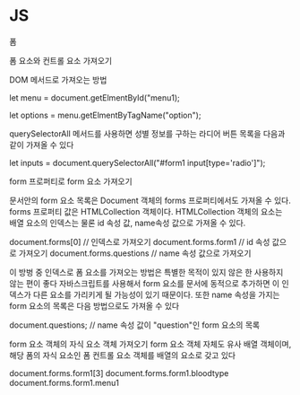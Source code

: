 # JS
폼


폼 요소와 컨트롤 요소 가져오기

DOM 메서드로 가져오는 방법

let menu = document.getElmentById("menu1);

let options = menu.getElmentByTagName("option");

querySelectorAll 메서드를 사용하면 성별 정보를 구하는 라디어 버튼 목록을 다음과 같이 가져올 수 있다

let inputs = document.querySelectorAll("#form1 input[type='radio']");

form 프로퍼티로 form 요소 가져오기

문서안의 form 요소 목록은 Document 객체의 forms 프로퍼티에서도 가져올 수 있다.
forms 프로퍼티 값은 HTMLCollection 객체이다. HTMLCollection 객체의 요소는 배열 요소의 인덱스는 물론 id 속성 값,
name속성 값으로 가져올 수 있다.

document.forms[0]               // 인덱스로 가져오기
document.forms.form1            // id 속성 값으로 가져오기
document.forms.questions        // name 속성 값으로 가져오기

이 방벙 중 인덱스로 폼 요소를 가져오는 방법은 특별한 목적이 있지 않은 한 사용하지 않는 편이 좋다
자바스크립트를 사용해서 form 요소를 문서에 동적으로 추가하면 이 인덱스가 다른 요소를 가리키게 될 가능성이 있기 때문이다.
또한 name 속성을 가지는 form 요소의 목록은 다음 방법으로도 가져올 수 있다

document.questions;             // name 속성 값이 "question"인 form 요소의 목록

form 요소 객체의 자식 요소 객체 가져오기
form 요소 객체 자체도 유사 배열 객체이며, 해당 폼의 자식 요소인 폼 컨트롤 요소 객체를 배열의 요소로 갖고 있다

document.forms.form1[3]
document.forms.form1.bloodtype
document.forms.form1.menu1


